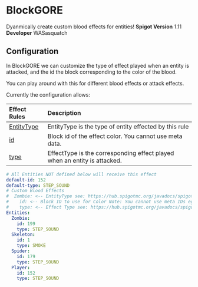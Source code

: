 # BlockGORE
Dyanmically create custom blood effects for entities! 
**Spigot Version** 1.11 **Developer** WASasquatch

## Configuration

In BlockGORE we can customize the type of effect played when an entity is attacked, and the id the block corresponding to the color of the blood. 

You can play around with this for different blood effects or attack effects.

Currently the configuration allows:

| Effect Rules                                                                             | Description                                                                          |
|:---------------------------------------------------------------------------------------- |:------------------------------------------------------------------------------------ |
| [EntityType](https://hub.spigotmc.org/javadocs/spigot/org/bukkit/entity/EntityType.html) | EntityType is the type of entity effected by this rule                               |
| [id](http://minecraft-ids.grahamedgecombe.com/)                                          | Block id of the effect color. You cannot use meta data.                              |
| [type](https://hub.spigotmc.org/javadocs/spigot/org/bukkit/Effect.html)                  | EffectType is the corresponding effect played when an entity is attacked.            |

```YAML
# All Entities NOT defined below will receive this effect
default-id: 152
default-type: STEP_SOUND
# Custom Blood Effects
#  Zombie: <-- EntityType see: https://hub.spigotmc.org/javadocs/spigot/org/bukkit/entity/EntityType.html
#    id: <-- Block ID to use for Color Note: You cannot use meta IDs eg: 35:14
#    type: <-- Effect Type see: https://hub.spigotmc.org/javadocs/spigot/org/bukkit/Effect.html
Entities:
  Zombie:
    id: 199
    type: STEP_SOUND
  Skeleton:
    id: 1
    type: SMOKE
  Spider:
    id: 179
    type: STEP_SOUND
  Player:
    id: 152
    type: STEP_SOUND
```